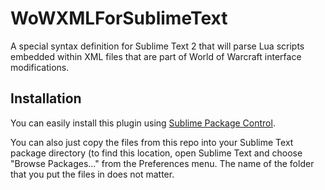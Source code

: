 WoWXMLForSublimeText
====================

A special syntax definition for Sublime Text 2 that will parse Lua scripts embedded within XML files that are part of World of Warcraft interface modifications.

Installation
------------

You can easily install this plugin using [Sublime Package Control](http://wbond.net/sublime_packages/package_control). 

You can also just copy the files from this repo into your Sublime Text package directory (to find this location, open Sublime Text and choose "Browse Packages..." from the Preferences menu. The name of the folder that you put the files in does not matter.
